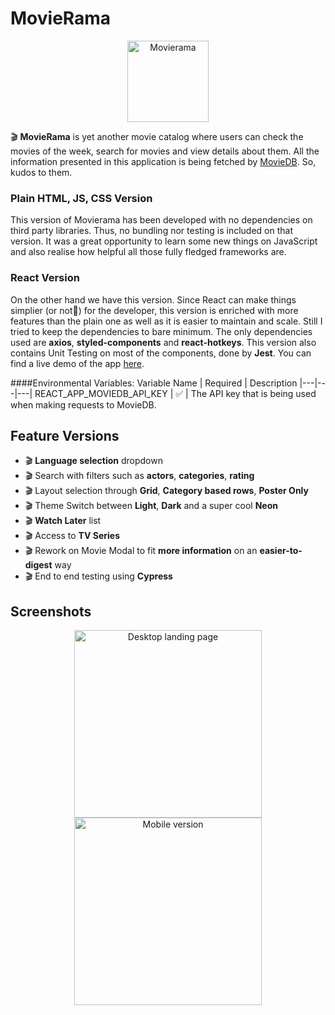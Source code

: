 # MovieRama

<p align="center">
<img src="https://i.ibb.co/z4n6xtd/logo512.png" height="130px" alt="Movierama"/>
</p>

🎬 **MovieRama** is yet another movie catalog where users can check the movies of the week, search for movies and view details about them. All the information presented in this application is being fetched by [MovieDB](https://www.themoviedb.org/). So, kudos to them.

### Plain HTML, JS, CSS Version

This version of Movierama has been developed with no dependencies on third party libraries. Thus, no bundling nor testing is included on that version. It was a great opportunity to learn some new things on JavaScript and also realise how helpful all those fully fledged frameworks are.

### React Version

On the other hand we have this version. Since React can make things simplier (or not🤣) for the developer, this version is enriched with more features than the plain one as well as it is easier to maintain and scale. Still I tried to keep the dependencies to bare minimum. The only dependencies used are **axios**, **styled-components** and **react-hotkeys**. This version also contains Unit Testing on most of the components, done by **Jest**. You can find a live demo of the app [here](https://movierama-ebektasiadis.vercel.app/ "here").

####Environmental Variables:
Variable Name | Required | Description
|---|---|---|
REACT_APP_MOVIEDB_API_KEY | ✅ | The API key that is being used when making requests to MovieDB.

## Feature Versions
- 🎬 **Language selection** dropdown
- 🎬 Search with filters such as **actors**, **categories**, **rating**
- 🎬 Layout selection through **Grid**, **Category based rows**, **Poster Only**
- 🎬 Theme Switch between **Light**, **Dark** and a super cool **Neon**
- 🎬 **Watch Later** list
- 🎬 Access to **TV Series**
- 🎬 Rework on Movie Modal to fit **more information** on an **easier-to-digest** way
- 🎬 End to end testing using **Cypress**

## Screenshots

<p align="center">
<img src="https://i.ibb.co/YXCnP2q/movierama1080p.png" height="300px" alt="Desktop landing page">

<img src="https://i.ibb.co/CJtXgBZ/modal1080p.png" height="300px" alt="Mobile version">
</p>

